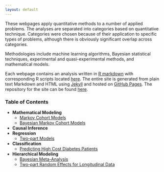 ```yaml
---
layout: default
---
```


These webpages apply quantitative methods to a number of applied problems. The analyses are separated into categories based on quantitative technique. Categories were chosen because of their application to specific types of problems, although there is obviously significant overlap across categories. 

Methodologies include machine learning algorithms, Bayesian statistical techniques, experimental and quasi-experimental methods, and mathematical models. 

Each webpage contains an analysis written in [R markdown](http://rmarkdown.rstudio.com/) with corresponding R scripts located [here](https://github.com/dincerti/dincerti.github.io/tree/master/r). The entire site is generated from plain text Markdown and HTML using [Jekyll](https://jekyllrb.com/) and hosted on [GitHub Pages](https://pages.github.com/). The repository for the site can be found [here](https://github.com/dincerti/dincerti.github.io). 
 
### Table of Contents
* **Mathematical Modeling**
  + [Markov Cohort Models](markov_cohort.html)
  + [Bayesian Markov Cohort Models](bayesian_markov_cohort.html)
* **Causal Inference**
* **Regression**
  + [Two-part Models](twopart.html)
* **Classification**
  + [Predicting High Cost Diabetes Patients](diabetes_highcost.html)
* **Hierarchical Modeling**
  + [Bayesian Meta-Analysis](bayesian_meta_analysis.html)  
  + [Two-part Random Effects for Longitudinal Data](twopart_re_longitudinal.html)    
    
